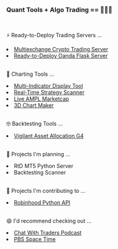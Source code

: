 ### Quant Tools + Algo Trading == 🚀🚀🚀

<!--
**RobertAgee/RobertAgee** is a ✨ _special_ ✨ repository because its `README.md` (this file) appears on your GitHub profile.

Here are some ideas to get you started:

- 🔭 I’m currently working on ...
- 🌱 I’m currently learning ...
- 👯 I’m looking to collaborate on ...
- 🤔 I’m looking for help with ...
- 💬 Ask me about ...
- 📫 How to reach me: ...
- 😄 Pronouns: ...
- ⚡ Fun fact: ...
- 🚀 Rockets!: ...
- 💸 Moola baby: ... 

-->  

<br>

⚡ Ready-to-Deploy Trading Servers ...
<li><a href="https://github.com/RobertAgee/CCXT-Flask-Server">Multiexchange Crypto Trading Server</a></li>
<li><a href="https://github.com/RobertAgee/Oanda_Flask_Server">Ready-to-Deploy Oanda Flask Server</a></li>

<br>

🌱 Charting Tools ...
<li><a href="https://github.com/RobertAgee/Pine-Script-Display-Case">Multi-Indicator Display Tool</a></li>
<li><a href="https://github.com/RobertAgee/Real_Time_Strategy_Scanner">Real-Time Strategy Scanner</a></li>
<li><a href="https://github.com/RobertAgee/Pine-Script-Live-AMPLUSDT-Marketcap">Live AMPL Marketcap</li>
<li><a href="https://github.com/RobertAgee/Pine-Script-3D-Anaglpyhs">3D Chart Maker</a></li>
  
<br>

🤓 Backtesting Tools ...
<li><a href = "https://github.com/RobertAgee/Vigilant_Asset_Allocation_G4">Vigilant Asset Allocation G4</a></li> 
<br> 

🤔 Projects I'm planning ...

<li>RtD MT5 Python Server</li>
<li>Backtesting Scanner</li>

<br>

👯 Projects I'm contributing to ...
<li><a href="https://github.com/robinhood-unofficial/pyrh">Robinhood Python API</a></li>

<br>

😄 I'd recommend checking out ...
<li><a href="https://www.youtube.com/@ChatWithTradersPodcast">Chat With Traders Podcast</a></li>
<li><a href="https://www.youtube.com/@pbsspacetime">PBS Space Time</a></li>
